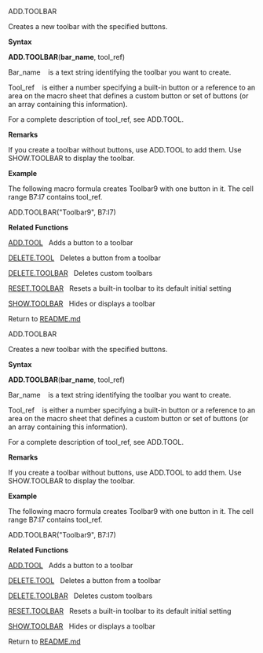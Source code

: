 ADD.TOOLBAR

Creates a new toolbar with the specified buttons.

**Syntax**

**ADD.TOOLBAR**(**bar\_name**, tool\_ref)

Bar\_name    is a text string identifying the toolbar you want to
create.

Tool\_ref    is either a number specifying a built-in button or a
reference to an area on the macro sheet that defines a custom button or
set of buttons (or an array containing this information).

For a complete description of tool\_ref, see ADD.TOOL.

**Remarks**

If you create a toolbar without buttons, use ADD.TOOL to add them. Use
SHOW.TOOLBAR to display the toolbar.

**Example**

The following macro formula creates Toolbar9 with one button in it. The
cell range B7:I7 contains tool\_ref.

ADD.TOOLBAR("Toolbar9", B7:I7)

**Related Functions**

[ADD.TOOL](ADD.TOOL.md)   Adds a button to a toolbar

[DELETE.TOOL](DELETE.TOOL.md)   Deletes a button from a toolbar

[DELETE.TOOLBAR](DELETE.TOOLBAR.md)   Deletes custom toolbars

[RESET.TOOLBAR](RESET.TOOLBAR.md)   Resets a built-in toolbar to its default initial setting

[SHOW.TOOLBAR](SHOW.TOOLBAR.md)   Hides or displays a toolbar



Return to [README.md](README.md)

ADD.TOOLBAR

Creates a new toolbar with the specified buttons.

**Syntax**

**ADD.TOOLBAR**(**bar\_name**, tool\_ref)

Bar\_name    is a text string identifying the toolbar you want to
create.

Tool\_ref    is either a number specifying a built-in button or a
reference to an area on the macro sheet that defines a custom button or
set of buttons (or an array containing this information).

For a complete description of tool\_ref, see ADD.TOOL.

**Remarks**

If you create a toolbar without buttons, use ADD.TOOL to add them. Use
SHOW.TOOLBAR to display the toolbar.

**Example**

The following macro formula creates Toolbar9 with one button in it. The
cell range B7:I7 contains tool\_ref.

ADD.TOOLBAR("Toolbar9", B7:I7)

**Related Functions**

[ADD.TOOL](ADD.TOOL.md)   Adds a button to a toolbar

[DELETE.TOOL](DELETE.TOOL.md)   Deletes a button from a toolbar

[DELETE.TOOLBAR](DELETE.TOOLBAR.md)   Deletes custom toolbars

[RESET.TOOLBAR](RESET.TOOLBAR.md)   Resets a built-in toolbar to its default initial setting

[SHOW.TOOLBAR](SHOW.TOOLBAR.md)   Hides or displays a toolbar



Return to [README.md](README.md)

